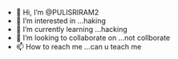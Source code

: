 - 👋 Hi, I’m @PULISRIRAM2
- 👀 I’m interested in ...haking
- 🌱 I’m currently learning ...hacking
- 💞️ I’m looking to collaborate on ...not collborate
- 📫 How to reach me ...can u teach me

<!---
PULISRIRAM2/PULISRIRAM2 is a ✨ special ✨ repository because its `README.md` (this file) appears on your GitHub profile.
You can click the Preview link to take a look at your changes.
--->
